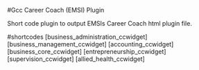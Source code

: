 #Gcc Career Coach (EMSI) Plugin

Short code plugin to output EMSIs Career Coach html plugin file.

#shortcodes
[business_administration_ccwidget]
[business_management_ccwidget]
[accounting_ccwidget]
[business_core_ccwidget]
[entrepreneurship_ccwidget]
[supervision_ccwidget]
[allied_health_ccwidget]
